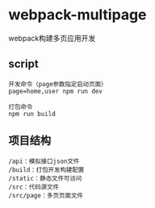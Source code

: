 # webpack-multipage
webpack构建多页应用开发

## script
```
开发命令（page参数指定启动页面）
page=home,user npm run dev

打包命令
npm run build
```

## 项目结构
```
/api：模拟接口json文件
/build：打包开发构建配置
/static：静态文件可访问
/src：代码源文件
/src/page：多页页面文件
```